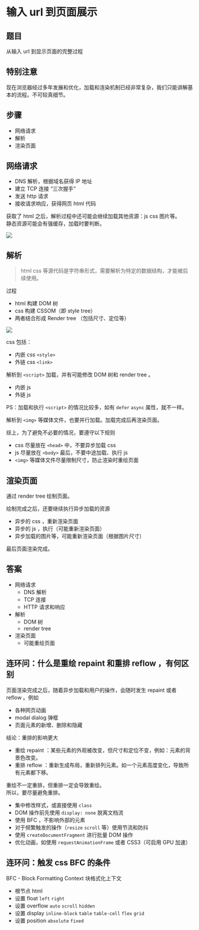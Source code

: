 # 输入 url 到页面展示

## 题目

从输入 url 到显示页面的完整过程

## 特别注意

现在浏览器经过多年发展和优化，加载和渲染机制已经非常复杂，我们只能讲解基本的流程。不可较真细节。

## 步骤

- 网络请求
- 解析
- 渲染页面

## 网络请求

- DNS 解析，根据域名获得 IP 地址
- 建立 TCP 连接 “三次握手”
- 发送 http 请求
- 接收请求响应，获得网页 html 代码

获取了 html 之后，解析过程中还可能会继续加载其他资源：js css 图片等。<br>
静态资源可能会有强缓存，加载时要判断。

![](https://cdn.jsdelivr.net/gh/ailee945/picGo/img/202203270955479.png)

## 解析

> html css 等源代码是字符串形式，需要解析为特定的数据结构，才能被后续使用。

过程
- html 构建 DOM 树
- css 构建 CSSOM（即 style tree）
- 两者结合形成 Render tree （包括尺寸、定位等）

![](https://cdn.jsdelivr.net/gh/ailee945/picGo/img/202203271004579.png)

css 包括：
- 内嵌 css `<style>`
- 外链 css `<link>`

解析到 `<script>` 加载，并有可能修改 DOM 树和 render tree 。
- 内嵌 js
- 外链 js

PS：加载和执行 `<script>` 的情况比较多，如有 `defer` `async` 属性，就不一样。

解析到 `<img>` 等媒体文件，也要并行加载。加载完成后再渲染页面。

综上，为了避免不必要的情况，要遵守以下规则
- css 尽量放在 `<head>` 中，不要异步加载 css
- js 尽量放在 `<body>` 最后，不要中途加载、执行 js
- `<img>` 等媒体文件尽量限制尺寸，防止渲染时重绘页面

## 渲染页面

通过 render tree 绘制页面。

绘制完成之后，还要继续执行异步加载的资源
- 异步的 css ，重新渲染页面
- 异步的 js ，执行（可能重新渲染页面）
- 异步加载的图片等，可能重新渲染页面（根据图片尺寸）

最后页面渲染完成。

## 答案

- 网络请求
    - DNS 解析
    - TCP 连接
    - HTTP 请求和响应
- 解析
    - DOM 树
    - render tree
- 渲染页面
    - 可能重绘页面

## 连环问：什么是重绘 repaint 和重排 reflow ，有何区别

页面渲染完成之后，随着异步加载和用户的操作，会随时发生 repaint 或者 reflow 。例如
- 各种网页动画
- modal dialog 弹框
- 页面元素的新增、删除和隐藏

结论：重排的影响更大
- 重绘 repaint ：某些元素的外观被改变，但尺寸和定位不变，例如：元素的背景色改变。
- 重排 reflow ：重新生成布局，重新排列元素。如一个元素高度变化，导致所有元素都下移。

重绘不一定重排，但重排一定会导致重绘。<br>
所以，要尽量避免重排。

- 集中修改样式，或直接使用 `class`
- DOM 操作前先使用 `display: none` 脱离文档流
- 使用 BFC ，不影响外部的元素
- 对于频繁触发的操作（`resize` `scroll` 等）使用节流和防抖
- 使用 `createDocumentFragment` 进行批量 DOM 操作
- 优化动画，如使用 `requestAnimationFrame` 或者 CSS3（可启用 GPU 加速）

## 连环问：触发 css BFC 的条件

BFC - Block Formatting Context 块格式化上下文
- 根节点 html
- 设置 float `left` `right`
- 设置 overflow `auto` `scroll` `hidden`
- 设置 display `inline-block` `table` `table-cell` `flex` `grid`
- 设置 position `absolute` `fixed`
